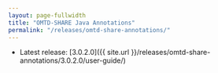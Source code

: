 ```yaml
---
layout: page-fullwidth
title: "OMTD-SHARE Java Annotations"
permalink: "/releases/omtd-share-annotations/"
---
```


* Latest release: [3.0.2.0]({{ site.url }}/releases/omtd-share-annotations/3.0.2.0/user-guide/)
